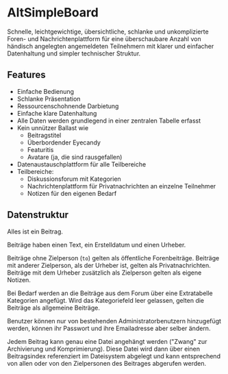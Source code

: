 AltSimpleBoard
==============

Schnelle, leichtgewichtige, übersichtliche, schlanke und 
unkomplizierte Foren- und Nachrichtenplattform für eine 
überschaubare Anzahl von händisch angelegten angemeldeten 
Teilnehmern mit klarer und einfacher Datenhaltung und 
simpler technischer Struktur.  

Features
--------

* Einfache Bedienung
* Schlanke Präsentation
* Ressourcenschohnende Darbietung
* Einfache klare Datenhaltung
* Alle Daten werden grundlegend in einer zentralen Tabelle erfasst
* Kein unnützer Ballast wie 
  * Beitragstitel
  * Überbordender Eyecandy
  * Featuritis
  * Avatare (ja, die sind rausgefallen)
* Datenaustauschplattform für alle Teilbereiche
* Teilbereiche:
  * Diskussionsforum mit Kategorien
  * Nachrichtenplattform für Privatnachrichten an einzelne Teilnehmer
  * Notizen für den eigenen Bedarf

Datenstruktur
-------------

Alles ist ein Beitrag.

Beiträge haben einen Text, ein Erstelldatum und einen Urheber.

Beiträge ohne Zielperson (`to`) gelten als öffentliche Forenbeiträge.
Beiträge mit anderer Zielperson, als der Urheber ist, gelten als 
Privatnachrichten. Beiträge mit dem Urheber zusätzlich als Zielperson
gelten als eigene Notizen.

Bei Bedarf werden an die Beiträge aus dem Forum über eine Extratabelle
Kategorien angefügt. Wird das Kategoriefeld leer gelassen, gelten die
Beiträge als allgemeine Beiträge.

Benutzer können nur von bestehenden Administratorbenutzern hinzugefügt
werden, können ihr Passwort und ihre Emailadresse aber selber ändern.

Jedem Beitrag kann genau eine Datei angehängt werden ("Zwang" zur 
Archivierung und Komprimierung). Diese Datei wird dann über einen
Beitragsindex referenziert im Dateisystem abgelegt und kann entsprechend
von allen oder von den Zielpersonen des Beitrages abgerufen werden.

